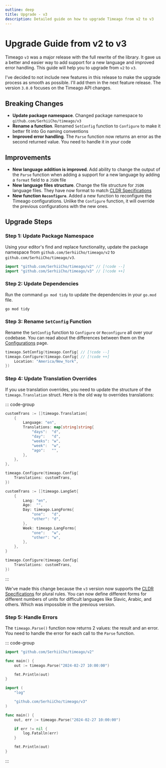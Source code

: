```yaml
---
outline: deep
title: Upgrade - v3
description: Detailed guide on how to upgrade Timeago from v2 to v3
---
```


# Upgrade Guide from v2 to v3
Timeago `v3` was a major release with the full rewrite of the library. It gave us a better and easier way to add support for a new language and improved error handling. This guide will help you to upgrade from `v2` to `v3`.

I've decided to not include new features in this release to make the upgrade process as smooth as possible. I'll add them in the next feature release. The version `3.0.0` focuses on the Timeago API changes.

## Breaking Changes
- **Update package namespace**. Changed package namespace to `github.com/SerhiiCho/timeago/v3`
- **Rename a function**. Renamed `SetConfig` function to `Configure` to make it better fit into Go naming conventions
- **Improved error handling**. The `Parse` function now returns an error as the second returned value. You need to handle it in your code

## Improvements
- **New language addition is improved**. Add ability to change the output of the `Parse` function when adding a support for a new language by adding a `format` field to a `JSON` file
- **New language files structure**. Change the file structure for `JSON` language files. They have now format to match [CLDR Specifications](https://cldr.unicode.org/index/cldr-spec/plural-rules)
- **New function `Reconfigure`**. Added a new function to reconfigure the Timeago configurations. Unlike the `Configure` function, it will override the previous configurations with the new ones.

## Upgrade Steps

### Step 1: Update Package Namespace
Using your editor's find and replace functionality, update the package namespace from `github.com/SerhiiCho/timeago/v2` to `github.com/SerhiiCho/timeago/v3`.

```go
import "github.com/SerhiiCho/timeago/v2" // [!code --]
import "github.com/SerhiiCho/timeago/v3" // [!code ++]
```

### Step 2: Update Dependencies
Run the command `go mod tidy` to update the dependencies in your `go.mod` file.

```bash
go mod tidy
```

### Step 3: Rename `SetConfig` Function
Rename the `SetConfig` function to `Configure` or `Reconfigure` all over your codebase. You can read about the differences between them on the [Configurations](/v3/configurations.html) page.

```go
timeago.SetConfig(timeago.Config{ // [!code --]
timeago.Configure(timeago.Config{ // [!code ++]
    Location: "America/New_York",
})
```

### Step 4: Update Translation Overrides
If you use translation overrides, you need to update the structure of the `timeago.Translation` struct. Here is the old way to overrides translations:

::: code-group
```go [Old way]
customTrans := []timeago.Translation{
    {
        Language: "en",
        Translations: map[string]string{
            "days":  "d",
            "day":   "d",
            "weeks": "w",
            "week":  "w",
            "ago":   "",
        },
    },
},

timeago.Configure(timeago.Config{
    Translations: customTrans,
})
```

```go [New way]
customTrans := []timeago.LangSet{
    {
        Lang: "en",
        Ago:  "",
        Day: timeago.LangForms{
            "one":   "d",
            "other": "d",
        },
        Week: timeago.LangForms{
            "one":   "w",
            "other": "w",
        },
    },
}

timeago.Configure(timeago.Config{
    Translations: customTrans,
})
```
:::

We've made this change because the `v3` version now supports the [CLDR Specifications](https://cldr.unicode.org/index/cldr-spec/plural-rules) for plural rules. You can now define different forms for different numbers of units for difficult languages like Slavic, Arabic, and others. Which was impossible in the previous version.

### Step 5: Handle Errors
The `timeago.Parse()` function now returns 2 values: the result and an error. You need to handle the error for each call to the `Parse` function.

::: code-group
```go [Old way]
import "github.com/SerhiiCho/timeago/v2"

func main() {
	out := timeago.Parse("2024-02-27 10:00:00")

	fmt.Println(out)
}
```

```go [New way]
import (
    "log"

    "github.com/SerhiiCho/timeago/v3"
)

func main() {
	out, err := timeago.Parse("2024-02-27 10:00:00")

    if err != nil {
        log.Fatalln(err)
    }

	fmt.Println(out)
}
```
:::